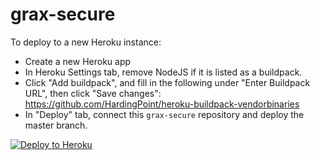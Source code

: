 # grax-secure

To deploy to a new Heroku instance:
- Create a new Heroku app
- In Heroku Settings tab, remove NodeJS if it is listed as a buildpack.
- Click "Add buildpack", and fill in the following under "Enter Buildpack URL", then click "Save changes": https://github.com/HardingPoint/heroku-buildpack-vendorbinaries
- In "Deploy" tab, connect this `grax-secure` repository and deploy the master branch.

[![Deploy to Heroku](https://www.herokucdn.com/deploy/button.png)](https://www.heroku.com/deploy/?template=https://github.com/HardingPoint/grax-secure/tree/rel-cand)

